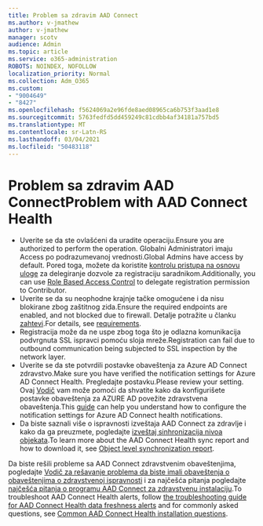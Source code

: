 ```yaml
---
title: Problem sa zdravim AAD Connect
ms.author: v-jmathew
author: v-jmathew
manager: scotv
audience: Admin
ms.topic: article
ms.service: o365-administration
ROBOTS: NOINDEX, NOFOLLOW
localization_priority: Normal
ms.collection: Adm_O365
ms.custom:
- "9004649"
- "8427"
ms.openlocfilehash: f5624069a2e96fde8aed08965ca6b753f3aad1e8
ms.sourcegitcommit: 5763fedfd5dd459249c81cdbb4af34181a757bd5
ms.translationtype: MT
ms.contentlocale: sr-Latn-RS
ms.lasthandoff: 03/04/2021
ms.locfileid: "50483118"
---
```

# <a name="problem-with-aad-connect-health"></a><span data-ttu-id="fde54-102">Problem sa zdravim AAD Connect</span><span class="sxs-lookup"><span data-stu-id="fde54-102">Problem with AAD Connect Health</span></span>

- <span data-ttu-id="fde54-103">Uverite se da ste ovlašćeni da uradite operaciju.</span><span class="sxs-lookup"><span data-stu-id="fde54-103">Ensure you are authorized to perform the operation.</span></span> <span data-ttu-id="fde54-104">Globalni Administratori imaju Access po podrazumevanoj vrednosti.</span><span class="sxs-lookup"><span data-stu-id="fde54-104">Global Admins have access by default.</span></span> <span data-ttu-id="fde54-105">Pored toga, možete da koristite [kontrolu pristupa na osnovu uloge](https://docs.microsoft.com/azure/active-directory/connect-health/active-directory-aadconnect-health-operations) za delegiranje dozvole za registraciju saradnikom.</span><span class="sxs-lookup"><span data-stu-id="fde54-105">Additionally, you can use [Role Based Access Control](https://docs.microsoft.com/azure/active-directory/connect-health/active-directory-aadconnect-health-operations) to delegate registration permission to Contributor.</span></span>
- <span data-ttu-id="fde54-106">Uverite se da su neophodne krajnje tačke omogućene i da nisu blokirane zbog zaštitnog zida.</span><span class="sxs-lookup"><span data-stu-id="fde54-106">Ensure the required endpoints are enabled, and not blocked due to firewall.</span></span> <span data-ttu-id="fde54-107">Detalje potražite u članku [zahtevi](https://docs.microsoft.com/azure/active-directory/hybrid/how-to-connect-health-agent-install).</span><span class="sxs-lookup"><span data-stu-id="fde54-107">For details, see [requirements](https://docs.microsoft.com/azure/active-directory/hybrid/how-to-connect-health-agent-install).</span></span>
- <span data-ttu-id="fde54-108">Registracija može da ne uspe zbog toga što je odlazna komunikacija podvrgnuta SSL ispravci pomoću sloja mreže.</span><span class="sxs-lookup"><span data-stu-id="fde54-108">Registration can fail due to outbound communication being subjected to SSL inspection by the network layer.</span></span>
- <span data-ttu-id="fde54-109">Uverite se da ste potvrdili postavke obaveštenja za Azure AD Connect zdravstvo.</span><span class="sxs-lookup"><span data-stu-id="fde54-109">Make sure you have verified the notification settings for Azure AD Connect Health.</span></span> <span data-ttu-id="fde54-110">Pregledajte postavku.</span><span class="sxs-lookup"><span data-stu-id="fde54-110">Please review your setting.</span></span> <span data-ttu-id="fde54-111">Ovaj [Vodič](https://docs.microsoft.com/azure/active-directory/hybrid/how-to-connect-health-operations) vam može pomoći da shvatite kako da konfigurišete postavke obaveštenja za AZURE AD povežite zdravstvena obaveštenja.</span><span class="sxs-lookup"><span data-stu-id="fde54-111">This [guide](https://docs.microsoft.com/azure/active-directory/hybrid/how-to-connect-health-operations) can help you understand how to configure the notification settings for Azure AD Connect health notifications.</span></span>
- <span data-ttu-id="fde54-112">Da biste saznali više o ispravnosti izveštaja AAD Connect za zdravlje i kako da ga preuzmete, pogledajte [izveštaj sinhronizacija nivoa objekata](https://docs.microsoft.com/azure/active-directory/hybrid/how-to-connect-health-sync).</span><span class="sxs-lookup"><span data-stu-id="fde54-112">To learn more about the AAD Connect Health sync report and how to download it, see [Object level synchronization report](https://docs.microsoft.com/azure/active-directory/hybrid/how-to-connect-health-sync).</span></span>

<span data-ttu-id="fde54-113">Da biste rešili probleme sa AAD Connect zdravstvenim obaveštenjima, pogledajte [Vodič za rešavanje problema da biste imali obaveštenja o obaveštenjima o zdravstvenoj ispravnosti](https://docs.microsoft.com/azure/active-directory/hybrid/how-to-connect-health-data-freshness) i za najčešća pitanja pogledajte [najčešća pitanja o programu AAD Connect za zdravstvenu instalaciju](https://docs.microsoft.com/azure/active-directory/hybrid/reference-connect-health-faq).</span><span class="sxs-lookup"><span data-stu-id="fde54-113">To troubleshoot AAD Connect Health alerts, follow [the troubleshooting guide for AAD Connect Health data freshness alerts](https://docs.microsoft.com/azure/active-directory/hybrid/how-to-connect-health-data-freshness) and for commonly asked questions, see [Common AAD Connect Health installation questions](https://docs.microsoft.com/azure/active-directory/hybrid/reference-connect-health-faq).</span></span>
